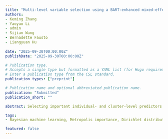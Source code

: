 ```yaml
---
title: "Multi-level variable selection using a BART-enhanced mixed-effects framework"
authors:
- Keming Zhang
- Yaoyao Li
- admin
- Sijian Wang
- Bernadette Fausto
- Liangyuan Hu
  
date: "2025-09-30T00:00:00Z"
publishDate: "2025-09-30T00:00:00Z"

# Publication type.
# Accepts a single type but formatted as a YAML list (for Hugo requirements).
# Enter a publication type from the CSL standard.
publication_types: ["preprint"]

# Publication name and optional abbreviated publication name.
publication: "Submitted"
publication_short: ""

abstract: Selecting important individual- and cluster-level predictors has become increasingly critical in healthcare research, where data often exhibit hierarchical structures due to collection from multiple clusters. Mixed-effects models, which account for within-cluster correlation and between-cluster heterogeneity, are a natural approach for multilevel variable selection. However, existing variable selection methods based on mixed-effects models typically rely on restrictive parametric assumptions, limiting their effectiveness in complex settings involving nonlinear relationships and interactions. Although nonparametric approaches have shown improved variable selection performance for non-clustered data, they remain underexplored for multilevel datasets. To address these limitations, we propose a flexible, fully Bayesian unified framework for simultaneous variable selection of both fixed and random effects. Our framework integrates the nonparametric flexibility of Bayesian Additive Regression Trees (BART) for fixed-effect predictor selection with a hierarchical Bayesian component that identifies random-effect predictors via covariance decomposition and permutation strategies. To address scenarios common in multilevel data, where cluster-level covariates are constant within clusters and can induce near-collinearity and instability in selection, we further propose a computationally efficient two-step procedure. This method disentangles the contributions of individual- and cluster-level predictors, thereby mitigating collinearity and improving stability in variable selection. Comprehensive simulation studies demonstrate the effectiveness and robustness of our proposed methods across diverse scenarios. We further illustrate the practical utility of these approaches by applying them to a multilevel Alzheimer's disease dataset.

tags:
- Bayesian machine learning, Metropolis importance, Dirichlet distribution, Spike and slab prior, Permutation-based, Near-collinearity.

featured: false
---
```

